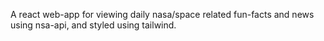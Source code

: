 A react web-app for viewing daily nasa/space related fun-facts and news using nsa-api, and styled using tailwind.
